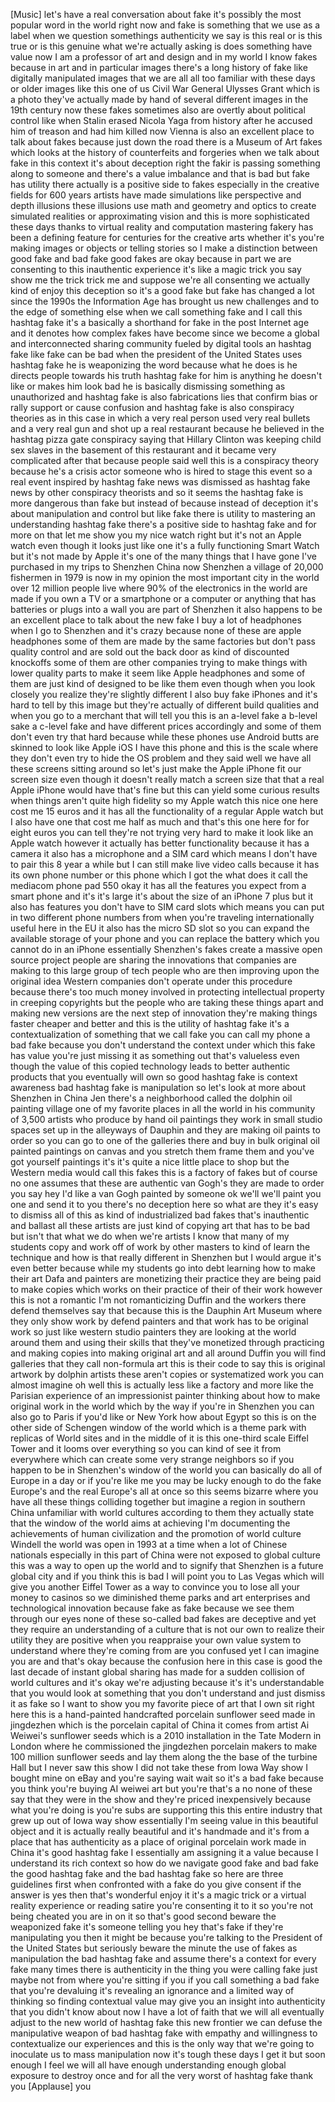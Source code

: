 
[Music]
let&#39;s have a real conversation about
fake it&#39;s possibly the most popular word
in the world right now and fake is
something that we use as a label when we
question somethings authenticity we say
is this real or is this true or is this
genuine what we&#39;re actually asking is
does something have value now I am a
professor of art and design and in my
world I know fakes
because in art and in particular images
there&#39;s a long history of fake like
digitally manipulated images that we are
all all too familiar with these days or
older images like this one of us Civil
War General Ulysses Grant which is a
photo they&#39;ve actually made by hand of
several different images in the 19th
century now these fakes sometimes also
are overtly about political control like
when Stalin erased
Nicola Yaga from history after he
accused him of treason and had him
killed
now Vienna is also an excellent place to
talk about fakes because just down the
road there is a Museum of Art fakes
which looks at the history of
counterfeits and forgeries when we talk
about fake in this context it&#39;s about
deception right the fakir is passing
something along to someone and there&#39;s a
value imbalance and that is bad but fake
has utility there actually is a positive
side to fakes especially in the creative
fields for 600 years artists have made
simulations like perspective and depth
illusions these illusions use math and
geometry and optics
to create simulated realities or
approximating vision and this is more
sophisticated these days thanks to
virtual reality and computation
mastering fakery has been a defining
feature for centuries for the creative
arts whether it&#39;s you&#39;re making images
or objects or telling stories so I make
a distinction between good fake and bad
fake good fakes are okay because in part
we are consenting to this inauthentic
experience
it&#39;s like a magic trick you say show me
the trick trick me and suppose we&#39;re all
consenting we actually kind of enjoy
this deception so it&#39;s a good fake but
fake has changed a lot since the 1990s
the Information Age has brought us new
challenges and to the edge of something
else when we call something fake and I
call this hashtag fake it&#39;s a basically
a shorthand for fake in the post
Internet age and it denotes how complex
fakes have become since we become a
global and interconnected sharing
community
fueled by digital tools an hashtag fake
like fake can be bad when the president
of the United States uses hashtag fake
he is weaponizing the word because what
he does is he directs people towards his
truth hashtag fake for him is anything
he doesn&#39;t like or makes him look bad he
is basically dismissing something as
unauthorized and hashtag fake is also
fabrications lies that confirm bias or
rally support or cause confusion and
hashtag fake is also conspiracy theories
as in this case in which a very real
person used very real bullets and a very
real gun and shot up a real restaurant
because he believed in the hashtag pizza
gate conspiracy saying that Hillary
Clinton was keeping child sex slaves in
the basement of this restaurant and it
became very complicated after that
because people said well this is a
conspiracy theory because he&#39;s a crisis
actor someone who is hired to stage this
event so a real event inspired by
hashtag fake news was dismissed as
hashtag fake news by other conspiracy
theorists and so it seems the hashtag
fake is more dangerous than fake but
instead of because instead of deception
it&#39;s about manipulation and control but
like fake there is utility to mastering
an understanding hashtag fake there&#39;s a
positive side to hashtag fake and for
more on that let me show you my nice
watch right but it&#39;s not an Apple watch
even though it looks just like one it&#39;s
a fully functioning Smart Watch but it&#39;s
not made by Apple it&#39;s one of the many
things that I have gone
I&#39;ve purchased in my trips to Shenzhen
China now
Shenzhen a village of 20,000 fishermen
in 1979 is now in my opinion the most
important city in the world over 12
million people live where 90% of the
electronics in the world are made if you
own a TV or a smartphone or a computer
or anything that has batteries or plugs
into a wall
you are part of Shenzhen it also happens
to be an excellent place to talk about
the new fake I buy a lot of headphones
when I go to Shenzhen and it&#39;s crazy
because none of these are apple
headphones some of them are made by the
same factories but don&#39;t pass quality
control and are sold out the back door
as kind of discounted knockoffs
some of them are other companies trying
to make things with lower quality parts
to make it seem like Apple headphones
and some of them are just kind of
designed to be like them even though
when you look closely you realize
they&#39;re slightly different I also buy
fake iPhones and it&#39;s hard to tell by
this image but they&#39;re actually of
different build qualities and when you
go to a merchant that will tell you this
is an a-level fake a b-level sake a
c-level fake and have different prices
accordingly and some of them don&#39;t even
try that hard because while these phones
use Android butts are skinned to look
like Apple iOS I have this phone and
this is the scale where they don&#39;t even
try to hide the OS problem and they said
well we have all these screens sitting
around so let&#39;s just make the Apple
iPhone fit our screen size even though
it doesn&#39;t really match a screen size
that that a real Apple iPhone would have
that&#39;s fine but this can yield some
curious results when things aren&#39;t quite
high fidelity so my Apple watch this
nice one here cost me 15 euros and it
has all the functionality of a regular
Apple watch but I also have one that
cost me half as much and that&#39;s this one
here
for for eight euros you can tell they&#39;re
not trying very hard to make it look
like an Apple watch however it actually
has better functionality because it has
a camera it also has a microphone and a
SIM card which means I don&#39;t have to
pair this 8 year a while
but I can still make live video calls
because it has its own phone number or
this phone which I got the what does it
call the mediacom phone
pad 550 okay it has all the features you
expect from a smart phone and it&#39;s it&#39;s
large it&#39;s about the size of an iPhone 7
plus but it also has features you don&#39;t
have to SIM card slots which means you
can put in two different phone numbers
from when you&#39;re traveling
internationally useful here in the EU it
also has the micro SD slot so you can
expand the available storage of your
phone and you can replace the battery
which you cannot do in an iPhone
essentially Shenzhen&#39;s fakes create a
massive open source project people are
sharing the innovations that companies
are making to this large group of tech
people who are then improving upon the
original idea Western companies don&#39;t
operate under this procedure because
there&#39;s too much money involved in
protecting intellectual property in
creeping copyrights but the people who
are taking these things apart and making
new versions are the next step of
innovation they&#39;re making things faster
cheaper and better and this is the
utility of hashtag fake
it&#39;s a contextualization of something
that we call fake you can call my phone
a bad fake because you don&#39;t understand
the context under which this fake has
value you&#39;re just missing it as
something out that&#39;s valueless even
though the value of this copied
technology leads to better authentic
products that you eventually will own so
good hashtag fake is context awareness
bad hashtag fake is manipulation so
let&#39;s look at more about Shenzhen in
China Jen there&#39;s a neighborhood called
the dolphin oil painting village one of
my favorite places in all the world in
his community of 3,500 artists who
produce by hand oil paintings they work
in small studio spaces set up in the
alleyways of Dauphin and they are making
oil paints to order so you can go to one
of the galleries there and buy in bulk
original oil painted
paintings on canvas and you stretch them
frame them and you&#39;ve got yourself
paintings it&#39;s it&#39;s quite a nice little
place to shop but the Western media
would call this fakes this is a factory
of fakes but of course no one assumes
that these are authentic van Gogh&#39;s they
are made to order you say hey I&#39;d like a
van Gogh painted by someone ok we&#39;ll
we&#39;ll paint you one and send it to you
there&#39;s no deception here so what are
they
it&#39;s easy to dismiss all of this as kind
of industrialized bad fakes
that&#39;s inauthentic and ballast all these
artists are just kind of copying art
that has to be bad but isn&#39;t that what
we do when we&#39;re artists I know that
many of my students copy and work off of
work by other masters to kind of learn
the technique and how is that really
different in Shenzhen but I would argue
it&#39;s even better because while my
students go into debt learning how to
make their art Dafa and painters are
monetizing their practice they are being
paid to make copies which works on their
practice of their of their work however
this is not a romantic
I&#39;m not romanticizing Duffin and the
workers there defend themselves say that
because this is the Dauphin Art Museum
where they only show work by defend
painters and that work has to be
original work so just like western
studio painters they are looking at the
world around them and using their skills
that they&#39;ve monetized through
practicing and making copies into making
original art and all around Duffin you
will find galleries that they call
non-formula art this is their code to
say this is original artwork by dolphin
artists these aren&#39;t copies or
systematized work you can almost imagine
oh well this is actually less like a
factory and more like the Parisian
experience of an impressionist painter
thinking about how to make original work
in the world which by the way if you&#39;re
in Shenzhen you can also go to Paris if
you&#39;d like
or New York how about Egypt so this is
on the other side of Schengen window of
the world which is a theme park with
replicas of World sites and in the
middle of it is this one-third scale
Eiffel Tower and it looms over
everything so you can kind of see it
from everywhere which can create some
very strange neighbors so if you happen
to be in
Shenzhen&#39;s window of the world you can
basically do all of Europe in a day or
if you&#39;re like me you may be lucky
enough to do the fake Europe&#39;s and the
real Europe&#39;s all at once so this seems
bizarre
where you have all these things
colliding together but imagine a region
in southern China unfamiliar with world
cultures according to them they actually
state that the window of the world aims
at achieving I&#39;m documenting the
achievements of human civilization and
the promotion of world culture
Windell the world was open in 1993 at a
time when a lot of Chinese nationals
especially in this part of China were
not exposed to global culture this was a
way to open up the world and to signify
that Shenzhen is a future global city
and if you think this is bad I will
point you to Las Vegas which will give
you another Eiffel Tower as a way to
convince you to lose all your money to
casinos so we diminished theme parks and
art enterprises and technological
innovation because fake as fake because
we see them through our eyes
none of these so-called bad fakes are
deceptive and yet they require an
understanding of a culture that is not
our own to realize their utility they
are positive when you reappraise your
own value system to understand where
they&#39;re coming from are you confused yet
I can imagine you are and that&#39;s okay
because the confusion here in this case
is good the last decade of instant
global sharing has made for a sudden
collision of world cultures and it&#39;s
okay we&#39;re adjusting because it&#39;s it&#39;s
understandable that you would look at
something that you don&#39;t understand and
just dismiss it as fake so I want to
show you my favorite piece of art that I
own sit right here
this is a hand-painted handcrafted
porcelain sunflower seed made in
jingdezhen which is the porcelain
capital of China
it comes from artist Ai Weiwei&#39;s
sunflower seeds which is a 2010
installation in the Tate Modern in
London where he commissioned the
jingdezhen porcelain makers to make 100
million sunflower seeds and lay them
along the the base of the turbine Hall
but I never saw this show I did not take
these from Iowa Way show I bought mine
on eBay and you&#39;re saying wait wait so
it&#39;s a bad fake because you think you&#39;re
buying AI weiwei art but you&#39;re
that&#39;s a no none of these say that they
were in the show and they&#39;re priced
inexpensively because what you&#39;re doing
is you&#39;re subs are supporting this this
entire industry that grew up out of Iowa
way show essentially I&#39;m seeing value in
this beautiful object and it is actually
really beautiful and it&#39;s handmade
and it&#39;s from a place that has
authenticity as a place of original
porcelain work made in China it&#39;s good
hashtag fake I essentially am assigning
it a value because I understand its rich
context so how do we navigate good fake
and bad fake the good hashtag fake and
the bad hashtag fake so here are three
guidelines first when confronted with a
fake do you give consent if the answer
is yes then that&#39;s wonderful enjoy it
it&#39;s a magic trick or a virtual reality
experience or reading satire you&#39;re
consenting it to it so you&#39;re not being
cheated you are in on it so that&#39;s good
second beware the weaponized fake it&#39;s
someone telling you hey that&#39;s fake if
they&#39;re manipulating you then it might
be because you&#39;re talking to the
President of the United States
but seriously beware the minute the use
of fakes as manipulation the bad hashtag
fake and assume there&#39;s a context for
every fake many times there is
authenticity in the thing you were
calling fake just maybe not from where
you&#39;re sitting if you if you call
something a bad fake that you&#39;re
devaluing it&#39;s revealing an ignorance
and a limited way of thinking so finding
contextual value may give you an insight
into authenticity that you didn&#39;t know
about now I have a lot of faith that we
will all eventually adjust to the new
world of hashtag fake this new frontier
we can defuse the manipulative weapon of
bad hashtag fake with empathy and
willingness to contextualize our
experiences and this is the only way
that we&#39;re going to inoculate us to mass
manipulation now it&#39;s tough these days I
get it but soon enough I feel we will
all have enough understanding enough
global exposure
to destroy once and for all the very
worst of hashtag fake thank you
[Applause]
you
